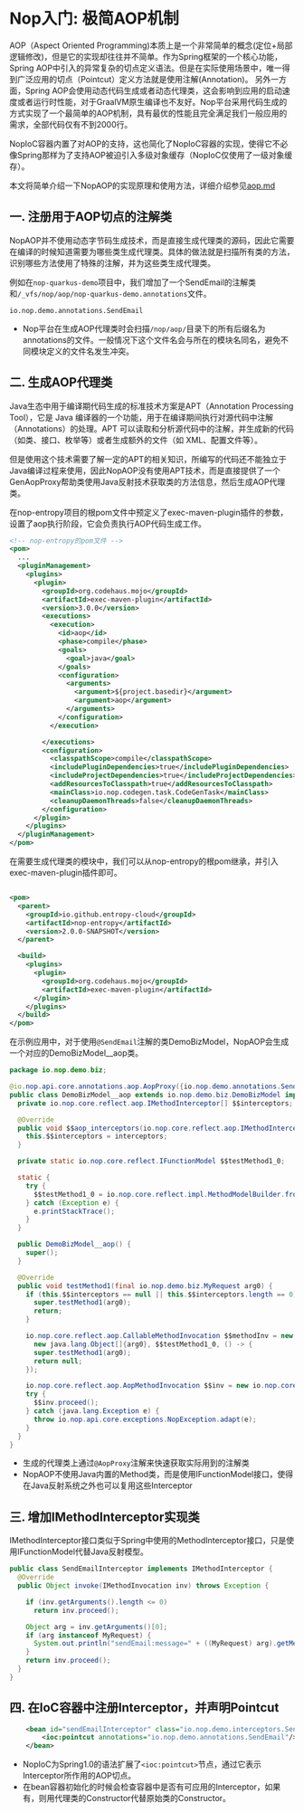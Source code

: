 # Nop入门: 极简AOP机制

AOP（Aspect Oriented Programming)本质上是一个非常简单的概念(定位+局部逻辑修改)，但是它的实现却往往并不简单。作为Spring框架的一个核心功能，Spring
AOP中引入的异常复杂的切点定义语法。但是在实际使用场景中，唯一得到广泛应用的切点（Pointcut）定义方法就是使用注解(Annotation)。
另外一方面，Spring
AOP会使用动态代码生成或者动态代理类，这会影响到应用的启动速度或者运行时性能，对于GraalVM原生编译也不友好。Nop平台采用代码生成的方式实现了一个最简单的AOP机制，具有最优的性能且完全满足我们一般应用的需求，全部代码仅有不到2000行。

NopIoC容器内置了对AOP的支持，这也简化了NopIoC容器的实现，使得它不必像Spring那样为了支持AOP被迫引入多级对象缓存（NopIoC仅使用了一级对象缓存）。

本文将简单介绍一下NopAOP的实现原理和使用方法，详细介绍参见[aop.md](../../dev-guide/ioc/aop.md)

## 一. 注册用于AOP切点的注解类

NopAOP并不使用动态字节码生成技术，而是直接生成代理类的源码，因此它需要在编译的时候知道需要为哪些类生成代理类。具体的做法就是扫描所有类的方法，识别哪些方法使用了特殊的注解，并为这些类生成代理类。

例如在`nop-quarkus-demo`项目中，我们增加了一个SendEmail的注解类和`/_vfs/nop/aop/nop-quarkus-demo.annotations`文件。

```
io.nop.demo.annotations.SendEmail
```

* Nop平台在生成AOP代理类时会扫描`/nop/aop/`目录下的所有后缀名为annotations的文件。一般情况下这个文件名会与所在的模块名同名，避免不同模块定义的文件名发生冲突。

## 二. 生成AOP代理类

Java生态中用于编译期代码生成的标准技术方案是APT（Annotation Processing Tool），它是 Java
编译器的一个功能，用于在编译期间执行对源代码中注解（Annotations）的处理。APT 可以读取和分析源代码中的注解，并生成新的代码（如类、接口、枚举等）或者生成额外的文件（如
XML、配置文件等）。

但是使用这个技术需要了解一定的APT的相关知识，所编写的代码还不能独立于Java编译过程来使用，因此NopAOP没有使用APT技术，而是直接提供了一个GenAopProxy帮助类使用Java反射技术获取类的方法信息，然后生成AOP代理类。

在nop-entropy项目的根pom文件中预定义了exec-maven-plugin插件的参数，设置了aop执行阶段，它会负责执行AOP代码生成工作。

```xml
<!-- nop-entropy的pom文件 -->
<pom>
  ...
  <pluginManagement>
    <plugins>
      <plugin>
        <groupId>org.codehaus.mojo</groupId>
        <artifactId>exec-maven-plugin</artifactId>
        <version>3.0.0</version>
        <executions>
          <execution>
            <id>aop</id>
            <phase>compile</phase>
            <goals>
              <goal>java</goal>
            </goals>
            <configuration>
              <arguments>
                <argument>${project.basedir}</argument>
                <argument>aop</argument>
              </arguments>
            </configuration>
          </execution>

        </executions>
        <configuration>
          <classpathScope>compile</classpathScope>
          <includePluginDependencies>true</includePluginDependencies>
          <includeProjectDependencies>true</includeProjectDependencies>
          <addResourcesToClasspath>true</addResourcesToClasspath>
          <mainClass>io.nop.codegen.task.CodeGenTask</mainClass>
          <cleanupDaemonThreads>false</cleanupDaemonThreads>
        </configuration>
      </plugin>
    </plugins>
  </pluginManagement>
</pom>
```

在需要生成代理类的模块中，我们可以从nop-entropy的根pom继承，并引入exec-maven-plugin插件即可。

```xml

<pom>
  <parent>
    <groupId>io.github.entropy-cloud</groupId>
    <artifactId>nop-entropy</artifactId>
    <version>2.0.0-SNAPSHOT</version>
  </parent>

  <build>
    <plugins>
      <plugin>
        <groupId>org.codehaus.mojo</groupId>
        <artifactId>exec-maven-plugin</artifactId>
      </plugin>
    </plugins>
  </build>
</pom>
```

在示例应用中，对于使用`@SendEmail`注解的类DemoBizModel，NopAOP会生成一个对应的DemoBizModel__aop类。

```java
package io.nop.demo.biz;

@io.nop.api.core.annotations.aop.AopProxy({io.nop.demo.annotations.SendEmail.class})
public class DemoBizModel__aop extends io.nop.demo.biz.DemoBizModel implements io.nop.core.reflect.aop.IAopProxy {
  private io.nop.core.reflect.aop.IMethodInterceptor[] $$interceptors;

  @Override
  public void $$aop_interceptors(io.nop.core.reflect.aop.IMethodInterceptor[] interceptors) {
    this.$$interceptors = interceptors;
  }

  private static io.nop.core.reflect.IFunctionModel $$testMethod1_0;

  static {
    try {
      $$testMethod1_0 = io.nop.core.reflect.impl.MethodModelBuilder.from(io.nop.demo.biz.DemoBizModel.class, io.nop.demo.biz.DemoBizModel.class.getDeclaredMethod("testMethod1", io.nop.demo.biz.MyRequest.class));
    } catch (Exception e) {
      e.printStackTrace();
    }
  }

  public DemoBizModel__aop() {
    super();
  }

  @Override
  public void testMethod1(final io.nop.demo.biz.MyRequest arg0) {
    if (this.$$interceptors == null || this.$$interceptors.length == 0) {
      super.testMethod1(arg0);
      return;
    }

    io.nop.core.reflect.aop.CallableMethodInvocation $$methodInv = new io.nop.core.reflect.aop.CallableMethodInvocation(this,
      new java.lang.Object[]{arg0}, $$testMethod1_0, () -> {
      super.testMethod1(arg0);
      return null;
    });

    io.nop.core.reflect.aop.AopMethodInvocation $$inv = new io.nop.core.reflect.aop.AopMethodInvocation($$methodInv, this.$$interceptors);
    try {
      $$inv.proceed();
    } catch (java.lang.Exception e) {
      throw io.nop.api.core.exceptions.NopException.adapt(e);
    }
  }
}
```

* 生成的代理类上通过`@AopProxy`注解来快速获取实际用到的注解类
* NopAOP不使用Java内置的Method类，而是使用IFunctionModel接口，使得在Java反射系统之外也可以复用这些Interceptor

## 三. 增加IMethodInterceptor实现类

IMethodInterceptor接口类似于Spring中使用的MethodInterceptor接口，只是使用IFunctionModel代替Java反射模型。

```java
public class SendEmailInterceptor implements IMethodInterceptor {
  @Override
  public Object invoke(IMethodInvocation inv) throws Exception {

    if (inv.getArguments().length <= 0)
      return inv.proceed();

    Object arg = inv.getArguments()[0];
    if (arg instanceof MyRequest) {
      System.out.println("sendEmail:message=" + ((MyRequest) arg).getMessage());
    }
    return inv.proceed();
  }
}
```

## 四. 在IoC容器中注册Interceptor，并声明Pointcut

```xml
    <bean id="sendEmailInterceptor" class="io.nop.demo.interceptors.SendEmailInterceptor">
        <ioc:pointcut annotations="io.nop.demo.annotations.SendEmail"/>
    </bean>
```

* NopIoC为Spring1.0的语法扩展了`<ioc:pointcut>`节点，通过它表示Interceptor所作用的AOP切点。
* 在bean容器初始化的时候会检查容器中是否有可应用的Interceptor，如果有，则用代理类的Constructor代替原始类的Constructor。

